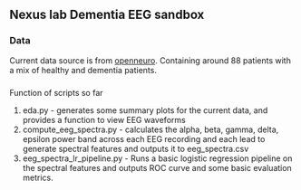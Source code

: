 ## Nexus lab Dementia EEG sandbox

### Data
Current data source is from [openneuro](https://openneuro.org/datasets/ds004504/versions/1.0.6). Containing around 88 patients with a mix of healthy and dementia patients.

###
Function of scripts so far

1. eda.py - generates some summary plots for the current data, and provides a function to view EEG waveforms
2. compute_eeg_spectra.py - calculates the alpha, beta, gamma, delta, epsilon power band across each EEG recording and each lead to generate spectral features and outputs it to eeg_spectra.csv
3. eeg_spectra_lr_pipeline.py - Runs a basic logistic regression pipeline on the spectral features and outputs ROC curve and some basic evaluation metrics.
